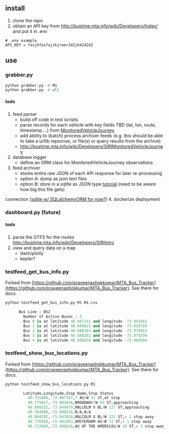 ## install

1. clone the repo
2. obtain an API key from http://bustime.mta.info/wiki/Developers/Index/ and put it in .env
```
# .env example
API_KEY = fasjhfasfajskjrwer242jk424242
```

## use

### grabber.py


```python
python grabber.py -r M1
python grabber.py -r all
```

##### todo
1. feed parser
    - build off code in test scripts
    - parse records for each vehicle with key fields TBD (lat, lon, route, timestamp....) from [MonitoredVehicleJourney](http://bustime.mta.info/wiki/Developers/SIRIMonitoredVehicleJourney)
    - add ability to (batch) process archiver feeds (e.g. this should be able to take a urllib repsonse, or file(s) or query results from the archive)
    - http://bustime.mta.info/wiki/Developers/SIRIMonitoredVehicleJourney
2. database logger
    - define an ORM class for MonitoredVehicleJourney observations
3. feed archiver
    - stores entire raw JSON of each API response for later re-processing
    - option A: dump as json text files
    - option B: store in a sqlite as JSON type [tutorial](https://devopsheaven.com/sqlite/databases/json/python/api/2017/10/11/sqlite-json-data-python.html) (need to be aware how big this file gets)

connection ([sqlite w/ SQLalchemyORM for now?](https://medium.com/@mahmudahsan/how-to-use-python-sqlite3-using-sqlalchemy-158f9c54eb32))
4. dockerize deployment


### dashboard.py (future)

##### todo
1. parse the GTFS for the routes http://bustime.mta.info/wiki/Developers/SIRIIntro
2. view and query data on a map
    - dash/plotly
    - kepler?


### testfeed_get_bus_info.py

Forked from [https://github.com/praveenashokkumar/MTA_Bus_Tracker](https://github.com/praveenashokkumar/MTA_Bus_Tracker). See there for docs.

```python
python testfeed_get_bus_info.py M1 M1.csv

      Bus Line : B52
        Number of Active Buses : 5
        Bus 0 is at latitude 40.687241 and longitude -73.941661
        Bus 1 is at latitude 40.690822 and longitude -73.920759
        Bus 2 is at latitude 40.688363 and longitude -73.979563
        Bus 3 is at latitude 40.688282 and longitude -73.979356
        Bus 4 is at latitude 40.686839 and longitude -73.964694
```


### testfeed_show_bus_locations.py

Forked from [https://github.com/praveenashokkumar/MTA_Bus_Tracker](https://github.com/praveenashokkumar/MTA_Bus_Tracker). See there for docs.

```python
python testfeed_show_bus_locations.py M1

        Latitude,Longitude,Stop Name,Stop Status
          40.755489,-73.987347,7 AV/W 41 ST,at stop
          40.775657,-73.982036,BROADWAY/W 69 ST,approaching
          40.808332,-73.944979,MALCOLM X BL/W 127 ST,approaching
          40.764998,-73.980416,N/A,N/A
          40.804702,-73.947620,MALCOLM X BL/W 122 ST,< 1 stop away
          40.776950,-73.981983,AMSTERDAM AV/W 72 ST,< 1 stop away
          40.737650,-73.996626,AV OF THE AMERICAS/W 18 ST,< 1 stop away
```

